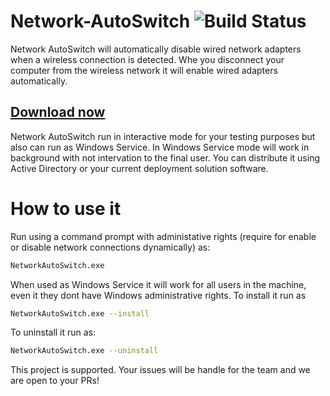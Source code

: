 # Network-AutoSwitch  ![Build Status](https://ci.appveyor.com/api/projects/status/github/Tulpep/Network-AutoSwitch)

Network AutoSwitch will automatically disable wired network adapters when a wireless connection is detected. Whe you disconnect your computer from the wireless network it will enable wired adapters automatically. 

## [Download now](https://github.com/Tulpep/Network-AutoSwitch/releases/latest)

Network AutoSwitch run in interactive mode for your testing purposes but also can run as Windows Service. In Windows Service mode will work in background with not intervation to the final user. You can distribute it using Active Directory or your current deployment solution software.

# How to use it
Run using a command prompt with administative rights (require for enable or disable network connections dynamically) as:
```bash
NetworkAutoSwitch.exe
```

When used as Windows Service it will work for all users in the machine, even it they dont have Windows administrative rights.
To install it run as
```bash
NetworkAutoSwitch.exe --install
```

To uninstall it run as:
```bash
NetworkAutoSwitch.exe --uninstall
```

This project is supported. Your issues will be handle for the team and we are open to your PRs!



